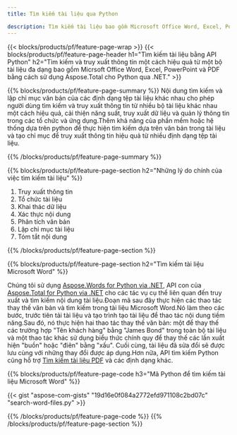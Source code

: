 ```yaml
---
title: Tìm kiếm tài liệu qua Python

description: Tìm kiếm tài liệu bao gồm Microsoft Office Word, Excel, PowerPoint, PDF thông qua ứng dụng Python của bạn. Tìm kiếm tài liệu trực tuyến qua ứng dụng.
---
```


{{< blocks/products/pf/feature-page-wrap >}}
{{< blocks/products/pf/feature-page-header h1="Tìm kiếm tài liệu bằng API Python" h2="Tìm kiếm và truy xuất thông tin một cách hiệu quả từ một bộ tài liệu đa dạng bao gồm Micrsoft Office Word, Excel, PowerPoint và PDF bằng cách sử dụng Aspose.Total cho Python qua .NET." >}}

{{% blocks/products/pf/feature-page-summary %}}
Nội dung tìm kiếm và lập chỉ mục văn bản của các định dạng tệp tài liệu khác nhau cho phép người dùng tìm kiếm và truy xuất thông tin từ nhiều bộ tài liệu khác nhau một cách hiệu quả, cải thiện năng suất, truy xuất dữ liệu và quản lý thông tin trong các tổ chức và ứng dụng.Thêm khả năng của phần mềm hoặc hệ thống dựa trên python để thực hiện tìm kiếm dựa trên văn bản trong tài liệu và tạo chỉ mục để truy xuất thông tin hiệu quả từ nhiều định dạng tệp tài liệu.

{{% /blocks/products/pf/feature-page-summary  %}}

{{% blocks/products/pf/feature-page-section  h2="Những lý do chính của việc tìm kiếm tài liệu" %}}

1. Truy xuất thông tin
1. Tổ chức tài liệu
1. Khai thác dữ liệu
1. Xác thực nội dung
1. Phân tích văn bản
1. Lập chỉ mục tài liệu
1. Tóm tắt nội dung

{{% /blocks/products/pf/feature-page-section %}}

{{% blocks/products/pf/feature-page-section  h2="Tìm kiếm tài liệu Microsoft Word" %}}

Chúng tôi sử dụng [Aspose.Words for Python via .NET](https://products.aspose.com/words/python-net/), API con của [Aspose.Total for Python via .NET](https://products.aspose.com/total/python-net/) cho các tác vụ cụ thể liên quan đến truy xuất và tìm kiếm nội dung tài liệu.Đoạn mã sau đây thực hiện các thao tác thay thế văn bản và tìm kiếm trong tài liệu Microsoft Word.Nó làm theo các bước, trước tiên tải tài liệu và tạo trình tạo tài liệu để thao tác nội dung tiềm năng.Sau đó, nó thực hiện hai thao tác thay thế văn bản: một để thay thế các trường hợp "Tên khách hàng" bằng "James Bond" trong toàn bộ tài liệu và một thao tác khác sử dụng biểu thức chính quy để thay thế các lần xuất hiện "buồn" hoặc "điên" bằng "xấu". Cuối cùng, tài liệu đã sửa đổi sẽ được lưu cùng với những thay đổi được áp dụng.Hơn nữa, API tìm kiếm Python cũng hỗ trợ [Tìm kiếm tài liệu PDF](https://products.aspose.com/total/python-net/search/pdf/) và các định dạng khác.

{{% blocks/products/pf/feature-page-code h3="Mã Python để tìm kiếm tài liệu Microsoft Word" %}}

{{< gist "aspose-com-gists" "19d16e0f084a2772efd971108c2bd07c" "search-word-files.py" >}}

{{% /blocks/products/pf/feature-page-code  %}}
{{% /blocks/products/pf/feature-page-section %}}
